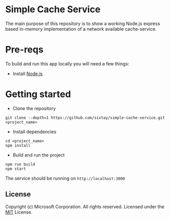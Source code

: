 # Simple Cache Service

The main purpose of this repository is to show a working Node.js express based in-memory implementation of a network available cache-service.

# Pre-reqs
To build and run this app locally you will need a few things:
- Install [Node.js](https://nodejs.org/en/)

# Getting started
- Clone the repository
```
git clone --depth=1 https://github.com/sixtay/simple-cache-service.git <project_name>
```
- Install dependencies
```
cd <project_name>
npm install
```
- Build and run the project
```
npm run build
npm start
```

The service should be running on `http://localhost:3000`



## License
Copyright (c) Microsoft Corporation. All rights reserved.
Licensed under the [MIT](LICENSE) License.
